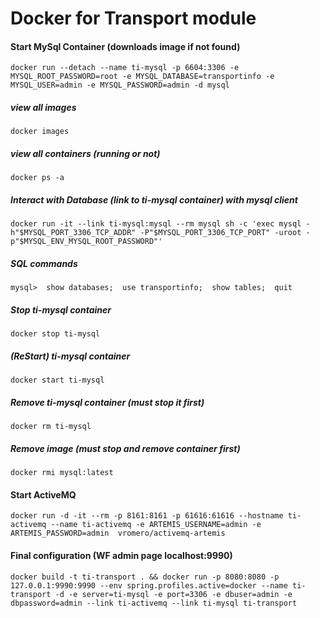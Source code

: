 # Docker for Transport module

#### Start MySql Container (downloads image if not found)
``
docker run --detach --name ti-mysql -p 6604:3306 -e MYSQL_ROOT_PASSWORD=root -e MYSQL_DATABASE=transportinfo -e MYSQL_USER=admin -e MYSQL_PASSWORD=admin -d mysql
``
##### view all images
``
docker images
``
##### view all containers (running or not)
``
docker ps -a
``
##### Interact with Database (link to ti-mysql container) with mysql client
``
docker run -it --link ti-mysql:mysql --rm mysql sh -c 'exec mysql -h"$MYSQL_PORT_3306_TCP_ADDR" -P"$MYSQL_PORT_3306_TCP_PORT" -uroot -p"$MYSQL_ENV_MYSQL_ROOT_PASSWORD"'
``
##### SQL commands
``
mysql>  show databases;  use transportinfo;  show tables;  quit
``
##### Stop ti-mysql container
``
docker stop ti-mysql
``
##### (ReStart) ti-mysql container
``
docker start ti-mysql
``
##### Remove ti-mysql container (must stop it first)
``
docker rm ti-mysql
``
##### Remove image (must stop and remove container first)
``
docker rmi mysql:latest
``

#### Start ActiveMQ
``
docker run -d -it --rm -p 8161:8161 -p 61616:61616 --hostname ti-activemq --name ti-activemq -e ARTEMIS_USERNAME=admin -e ARTEMIS_PASSWORD=admin  vromero/activemq-artemis
``

#### Final configuration (WF admin page localhost:9990)
``
docker build -t ti-transport .
&& docker run
-p 8080:8080 -p 127.0.0.1:9990:9990
--env spring.profiles.active=docker
--name ti-transport
-d
-e server=ti-mysql -e port=3306 -e dbuser=admin -e dbpassword=admin
--link ti-activemq --link ti-mysql
ti-transport 
``
